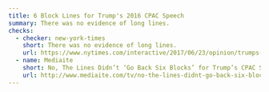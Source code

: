```yaml
---
title: 6 Block Lines for Trump's 2016 CPAC Speech
summary: There was no evidence of long lines.
checks:
  - checker: new-york-times
    short: There was no evidence of long lines.
    url: https://www.nytimes.com/interactive/2017/06/23/opinion/trumps-lies.html
  - name: Mediaite
    short: No, The Lines Didn’t ‘Go Back Six Blocks’ for Trump’s CPAC Speech
    url: http://www.mediaite.com/tv/no-the-lines-didnt-go-back-six-blocks-for-trumps-cpac-speech/
---
```

